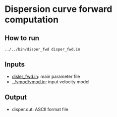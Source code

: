 # Dispersion curve forward computation


## How to run

`../../bin/disper_fwd disper_fwd.in`

## Inputs
* [disler_fwd.in](https://github.com/akuhara/SEIS_FILO/blob/master/sample/disper_fwd/disper_fwd.in): main parameter file 
* [../vmod/vmod.in](https://github.com/akuhara/SEIS_FILO/blob/master/sample/vmod/vmod.in): input velocity model


## Output 
* disper.out: ASCII format file
